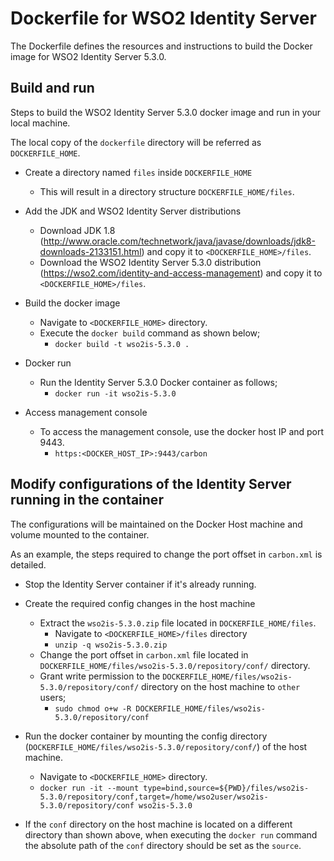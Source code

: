 # Dockerfile for WSO2 Identity Server #
The Dockerfile defines the resources and instructions to build the Docker image for WSO2 Identity Server 5.3.0.

## Build and run
Steps to build the WSO2 Identity Server 5.3.0 docker image and run in your local machine.

The local copy of the `dockerfile` directory will be referred as `DOCKERFILE_HOME`.

* Create a directory named `files` inside `DOCKERFILE_HOME`
    - This will result in a directory structure `DOCKERFILE_HOME/files`.

* Add the JDK and WSO2 Identity Server distributions
    - Download JDK 1.8 (http://www.oracle.com/technetwork/java/javase/downloads/jdk8-downloads-2133151.html) and copy it to `<DOCKERFILE_HOME>/files`.
    - Download the WSO2 Identity Server 5.3.0 distribution (https://wso2.com/identity-and-access-management) and copy it to `<DOCKERFILE_HOME>/files`.

* Build the docker image
    - Navigate to `<DOCKERFILE_HOME>` directory.
    - Execute the `docker build` command as shown below;
        + `docker build -t wso2is-5.3.0 .`

* Docker run
    - Run the Identity Server 5.3.0 Docker container as follows;
        + `docker run -it wso2is-5.3.0`

* Access management console
    -  To access the management console, use the docker host IP and port 9443.
        + `https:<DOCKER_HOST_IP>:9443/carbon`

## Modify configurations of the Identity Server running in the container
The configurations will be maintained on the Docker Host machine and volume mounted to the container.

As an example, the steps required to change the port offset in `carbon.xml` is detailed.

* Stop the Identity Server container if it's already running.

* Create the required config changes in the host machine
    - Extract the `wso2is-5.3.0.zip` file located in `DOCKERFILE_HOME/files`.
        + Navigate to `<DOCKERFILE_HOME>/files` directory
        + `unzip -q wso2is-5.3.0.zip`
    - Change the port offset in `carbon.xml` file located in `DOCKERFILE_HOME/files/wso2is-5.3.0/repository/conf/` directory.
    - Grant write permission to the `DOCKERFILE_HOME/files/wso2is-5.3.0/repository/conf/` directory on the host machine to `other` users;
        + `sudo chmod o+w -R DOCKERFILE_HOME/files/wso2is-5.3.0/repository/conf`

* Run the docker container by mounting the config directory (`DOCKERFILE_HOME/files/wso2is-5.3.0/repository/conf/`) of the host machine.
    - Navigate to `<DOCKERFILE_HOME>` directory.
    - `docker run -it --mount type=bind,source=${PWD}/files/wso2is-5.3.0/repository/conf,target=/home/wso2user/wso2is-5.3.0/repository/conf wso2is-5.3.0`

* If the `conf` directory on the host machine is located on a different directory than shown above, when executing the `docker run`
command the absolute path of the `conf` directory should be set as the `source`.
